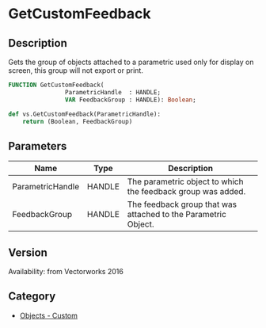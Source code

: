 # GetCustomFeedback

## Description
Gets the group of objects attached to a parametric used only for display on screen, this group will not export or print.

```pascal
FUNCTION GetCustomFeedback(
				ParametricHandle  : HANDLE;
				VAR FeedbackGroup : HANDLE): Boolean;
```

```python
def vs.GetCustomFeedback(ParametricHandle):
    return (Boolean, FeedbackGroup)
```

## Parameters
|Name|Type|Description|
|---|---|---|
|ParametricHandle|HANDLE|The parametric object to which the feedback group was added.|
|FeedbackGroup|HANDLE|The feedback group that was attached to the Parametric Object.|

## Version
Availability: from Vectorworks 2016

## Category
* [Objects - Custom](../Categories/Objects%20-%20Custom.md)
